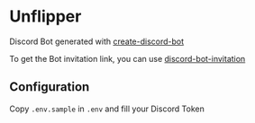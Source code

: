 # Unflipper
Discord Bot generated with [create-discord-bot](https://github.com/HZooly/create-discord-bot)

To get the Bot invitation link, you can use [discord-bot-invitation](https://github.com/HZooly/discord-bot-invitation)

## Configuration

Copy `.env.sample` in `.env` and fill your Discord Token